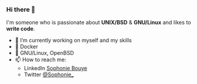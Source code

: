 ### Hi there 👋
I'm someone who is passionate about **UNIX/BSD** & **GNU/Linux** and likes to **write code**.

- 🔭 I’m currently working on myself and my skills
- 🐳 Docker
- 🐧 GNU/Linux, OpenBSD
- 📫 How to reach me:
  - LinkedIn [Sophonie Bouye](https://www.linkedin.com/in/sophonebouye/)
  - Twitter [@Sophonie_](https://twitter.com/Sophonie_)
